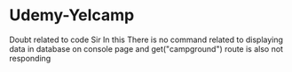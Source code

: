 # Udemy-Yelcamp
Doubt related to code
Sir In this There is no command related to displaying data in database on console page and get("campground") route is also not responding
